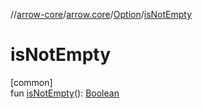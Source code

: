 //[arrow-core](../../../index.md)/[arrow.core](../index.md)/[Option](index.md)/[isNotEmpty](is-not-empty.md)

# isNotEmpty

[common]\
fun [isNotEmpty](is-not-empty.md)(): [Boolean](https://kotlinlang.org/api/latest/jvm/stdlib/kotlin/-boolean/index.html)
